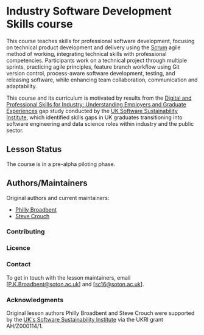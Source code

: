 # Industry Software Development Skills course

This course teaches skills for professional software development,
focusing on technical product development and delivery using the [Scrum](https://www.scrum.org/) agile method of working, integrating technical skills with professional competencies.
Participants work on a technical project through multiple sprints, practicing agile principles, feature branch workflow using Git version control, process-aware software development, testing, and releasing software, while enhancing team collaboration, communication and adaptability.

This course and its curriculum is motivated by results from the [Digital and Professional Skills for Industry: Understanding Employers and Graduate Experiences](https://zenodo.org/records/15006033) gap study conducted by the [UK Software Sustainability Institute](https://www.software.ac.uk),
which identified skills gaps in UK graduates transitioning into software engineering and data science roles within industry and the public sector.

## Lesson Status

The course is in a pre-alpha piloting phase.

## Authors/Maintainers

Original authors and current maintainers:
- [Philly Broadbent](https://github.com/phillybroadbent)
- [Steve Crouch](https://github.com/steve-crouch)

### Contributing

### Licence

### Contact

To get in touch with the lesson maintainers, email [P.K.Broadbent@soton.ac.uk] and [sc16@soton.ac.uk].

### Acknowledgments

Original lesson authors Philly Broadbent and Steve Crouch were supported by the [UK's Software Sustainability Institute](https://www.software.ac.uk) via the UKRI grant AH/Z000114/1.
